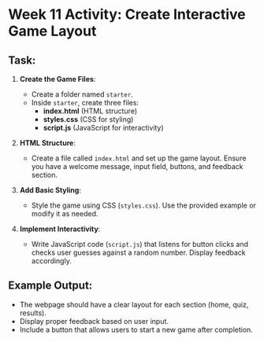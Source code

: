 # Week 11 Activity: Create Interactive Game Layout

## Task:

1. **Create the Game Files**:

   - Create a folder named `starter`.
   - Inside `starter`, create three files:
     - **index.html** (HTML structure)
     - **styles.css** (CSS for styling)
     - **script.js** (JavaScript for interactivity)

2. **HTML Structure**:

   - Create a file called `index.html` and set up the game layout. Ensure you have a welcome message, input field, buttons, and feedback section.

3. **Add Basic Styling**:

   - Style the game using CSS (`styles.css`). Use the provided example or modify it as needed.

4. **Implement Interactivity**:
   - Write JavaScript code (`script.js`) that listens for button clicks and checks user guesses against a random number. Display feedback accordingly.

## Example Output:

- The webpage should have a clear layout for each section (home, quiz, results).
- Display proper feedback based on user input.
- Include a button that allows users to start a new game after completion.
